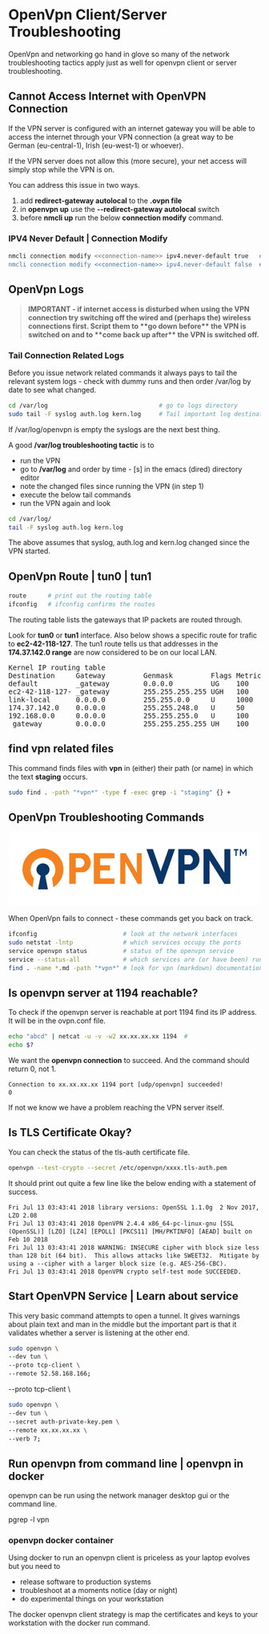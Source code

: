 
# OpenVpn Client/Server Troubleshooting

OpenVpn and networking go hand in glove so many of the network troubleshooting tactics apply just as well for openvpn client or server troubleshooting.

## Cannot Access Internet with OpenVPN Connection

If the VPN server is configured with an internet gateway you will be able to access the internet through your VPN connection (a great way to be German (eu-central-1), Irish (eu-west-1) or whoever).

If the VPN server does not allow this (more secure), your net access will simply stop while the VPN is on.

You can address this issue in two ways.

1. add **redirect-gateway autolocal** to the **.ovpn file**
2. in **openvpn up** use the **--redirect-gateway autolocal** switch
3. before **nmcli up** run the below **connection modify** command.

### IPV4 Never Default | Connection Modify

```bash
nmcli connection modify <<connection-name>> ipv4.never-default true   # use the VPN only for VPN addresses
nmcli connection modify <<connection-name>> ipv4.never-default false  # use the VPN for all internet traffic
```

## OpenVpn Logs

<strong>
<blockquote>
IMPORTANT - if internet access is disturbed when using the VPN connection try switching off the wired and (perhaps the) wireless connections first. Script them to **go down before** the VPN is switched on and to **come back up after** the VPN is switched off.
</blockquote>
</strong>

### Tail Connection Related Logs

Before you issue network related commands it always pays to tail the relevant system logs - check with dummy runs and then order /var/log by date to see what changed.

```bash
cd /var/log                               # go to logs directory
sudo tail -F syslog auth.log kern.log     # Tail important log destinations
```

If /var/log/openvpn is empty the syslogs are the next best thing.

A good **/var/log troubleshooting tactic** is to

- run the VPN
- go to **/var/log** and order by time - [s] in the emacs (dired) directory editor
- note the changed files since running the VPN (in step 1)
- execute the below tail commands
- run the VPN again and look

```bash
cd /var/log/
tail -F syslog auth.log kern.log
```

The above assumes that syslog, auth.log and kern.log changed since the VPN started.

## OpenVpn Route | tun0 | tun1

```bash
route      # print out the routing table
ifconfig   # ifconfig confirms the routes
```

The routing table lists the gateways that IP packets are routed through.

Look for **tun0** or **tun1** interface. Also below shows a specific route for trafic to **ec2-42-118-127**. The tun1 route tells us that addresses in the **174.37.142.0 range** are now considered to be on our local LAN.

<pre>
Kernel IP routing table
Destination     Gateway         Genmask         Flags Metric Ref    Use Iface
default         _gateway        0.0.0.0         UG    100    0        0 enp0s31f6
ec2-42-118-127- _gateway        255.255.255.255 UGH   100    0        0 enp0s31f6
link-local      0.0.0.0         255.255.0.0     U     1000   0        0 enp0s31f6
174.37.142.0    0.0.0.0         255.255.248.0   U     50     0        0 tun1
192.168.0.0     0.0.0.0         255.255.255.0   U     100    0        0 enp0s31f6
_gateway        0.0.0.0         255.255.255.255 UH    100    0        0 enp0s31f6
</pre>

## find vpn related files

This command finds files with **vpn** in (either) their path (or name) in which the text **staging** occurs.

```bash
sudo find . -path "*vpn*" -type f -exec grep -i "staging" {} +
```

## OpenVpn Troubleshooting Commands

![openvpn](/media/openvpn-logo-pan.png "openvpn connections logo")

When OpenVpn fails to connect - these commands get you back on track.

```bash
ifconfig                        # look at the network interfaces
sudo netstat -lntp              # which services occupy the ports
service openvpn status          # status of the openvpn service
service --status-all            # which services are (or have been) running
find . -name *.md -path "*vpn*" # look for vpn (markdown) documentation
```

## Is openvpn server at 1194 reachable?

To check if the openvpn server is reachable at port 1194 find its IP address. It will be in the ovpn.conf file.

```bash
echo "abcd" | netcat -u -v -w2 xx.xx.xx.xx 1194  #
echo $?
```

We want the **openvpn connection** to succeed. And the command should return 0, not 1.

```
Connection to xx.xx.xx.xx 1194 port [udp/openvpn] succeeded!
0
```

If not we know we have a problem reaching the VPN server itself.

## Is TLS Certificate Okay?

You can check the status of the tls-auth certificate file.

```bash
openvpn --test-crypto --secret /etc/openvpn/xxxx.tls-auth.pem 
```

It should print out quite a few line like the below ending with a statement of success.

```
Fri Jul 13 03:43:41 2018 library versions: OpenSSL 1.1.0g  2 Nov 2017, LZO 2.08
Fri Jul 13 03:43:41 2018 OpenVPN 2.4.4 x86_64-pc-linux-gnu [SSL (OpenSSL)] [LZO] [LZ4] [EPOLL] [PKCS11] [MH/PKTINFO] [AEAD] built on Feb 10 2018
Fri Jul 13 03:43:41 2018 WARNING: INSECURE cipher with block size less than 128 bit (64 bit).  This allows attacks like SWEET32.  Mitigate by using a --cipher with a larger block size (e.g. AES-256-CBC).
Fri Jul 13 03:43:41 2018 OpenVPN crypto self-test mode SUCCEEDED.
```

## Start OpenVPN Service | Learn about service

This very basic command attempts to open a tunnel. It gives warnings about plain text and man in the middle but the important part is that it validates whether a server is listening at the other end.

```bash
sudo openvpn \
--dev tun \
--proto tcp-client \
--remote 52.58.168.166;
```


--proto tcp-client \


```bash
sudo openvpn \
--dev tun \
--secret auth-private-key.pem \
--remote xx.xx.xx.xx \
--verb 7;
```




## Run openvpn from command line | openvpn in docker

openvpn can be run using the network manager desktop gui or the command line.

pgrep -l vpn


### openvpn docker container

Using docker to run an openvpn client is priceless as your laptop evolves but you need to

- release software to production systems
- troubleshoot at a moments notice (day or night)
- do experimental things on your workstation

The docker openvpn client strategy is map the certificates and keys to your workstation with the docker run command. 